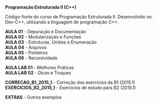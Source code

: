 **Programação Estruturada II (C++)**

Código-fonte do curso de Programação Estruturada II. Desenvolvido no Dev-C++, utilizando a linguagem de programação C++.

**AULA 01** - Depuração e Documentação<br> 
**AULA 02** - Modularização e Funções<br> 
**AULA 03** - Estruturas, Uniões e Enumeração<br> 
**AULA 04** - Arquivos<br> 
**AULA 05** - Ponteiros<br> 
**AULA 06** - Recursividade<br> 

**AULA LAB 01** - Melhores Práticas<br>
**AULA LAB 02** - Dicas e Truques<br>

**CORRECAO_B1_2015_1** - Correção dos exercícios da B1 (2015.1)<br>
**EXERCICIOS_B2_2015_1** - Exercícios de estudo para B2 (2015.1)<br>

**EXTRAS** - Outros exemplos<br>

